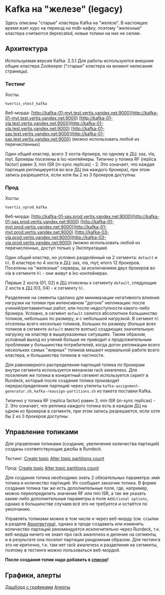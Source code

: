 # Kafka на "железе" (legacy)

Здесь описаны "старые" кластеры Kafka на "железе". В настоящее время взят курс на переезд на mdb-кафку, поэтому "железные" кластера считаются deprecated, новые топики на них не селим.

## Архитектура
Используемая версия Kafka: 2.3.1
Для работы используются внешние общие кластера Zookeeper ("старые" кластера на момент написания страницы).

### Тестинг

Хосты:
```
%vertis_vtest_kafka
```

Веб-морда:
[http://kafka-01-myt.test.vertis.yandex.net:9000](http://kafka-01-myt.test.vertis.yandex.net:9000)
[http://kafka-01-vla.test.vertis.yandex.net:9000](http://kafka-01-vla.test.vertis.yandex.net:9000)
[http://kafka-01-sas.test.vertis.yandex.net:9000](http://kafka-01-sas.test.vertis.yandex.net:9000)
(можно использовать любой из перечисленных)

Один общий кластер, всего 3 хоста-брокера, по одному в ДЦ: sas, vla, myt.
Брокеры поселены в lxc-контейнеры.
Типично у топика RF (replica factor) равен 3, min ISR (in-sync replicas) - 2. Это означает, что каждая партиция реплицируется во все ДЦ (на каждого брокера), при этом запись разрешается, если хотя бы 2 из 3 брокеров доступны.

### Прод

Хосты:
```%vertis_prod_kafka
%vertis_vprod_kafka
```
Веб-морда:
[http://kafka-01-sas.prod.vertis.yandex.net:9000](http://kafka-01-sas.prod.vertis.yandex.net:9000)
[http://kafka-01-myt.prod.vertis.yandex.net:9000](http://kafka-01-myt.prod.vertis.yandex.net:9000)
[http://kafka-03-vla.prod.vertis.yandex.net:9000](http://kafka-03-vla.prod.vertis.yandex.net:9000)
(можно использовать любой из перечисленных, доступ только у Эксплуатации)

Один общий кластер, но условно разделённый на 2 сегмента: `default` и `hl`.
В кластере по 4 хоста в ДЦ: sas, vla, myt; итого 12 брокеров. Поселены на "железные" серверы, за исключением двух брокеров во vla в сегменте `hl` - они живут в lxc-контейнерах.

Первые 2 хоста (01, 02) в ДЦ отнесены к сегменту `default`, следующие 2 хоста в ДЦ (03, 04) - к сегменту `hl`.

Разделение на сементы сделано для минимазации негативного влияния нагрузки на топики при интенсивном "догоне" непликации: после учений/регламентных работ, или после недоступности какого-либо брокера.
Условно, в сегмент `default` селится абсолютное большинство топиков, небольших по размеру, и с небольшой нагрузкой.
В сегмент `hl` отселены всего несколько топиков, больших по размеру (больше всех топиков в сегменте `default` вместе взятых) создающих значительную нагрузку на кластер в вышеуказанных ситуациях.
Таким образом, условный выход из учений больше не приводит к продолжительным проблемам у большинства потребителей, когда догон репликации всего нескольких самых "жирных" топиков мешают нормальной работе всего кластера, и большинства топиков в частности.

Для равномерного распределения партиций топика по брокерам внутри сегмента используется механизм rack awareness.
Для поселения же топика в конкретный сегмент используется скрипт в Rundeck, который после создания топика производит перераспределение партиций через утилиты `kafka-assignment-generator.sh`, `kafka-reassign-partitions.sh` из пакета поставки Kafka.

Типично у топика RF (replica factor) равен 3, min ISR (in-sync replicas) - 2. Это означает, что реплика каждого топика есть в каждом ДЦ на одном из брокеров в сегменте, при этом запись разрешается, если хотя бы 2 из 3 брокеров доступны.

## Управление топиками
Для управления топиками (создание, увеличение количества партиций) созданы соответствующие джобы в Rundeck.

Тестинг:
[Create topic](https://rundeck.vertis.yandex.net/project/sandbox/job/show/0abee80b-1401-4f68-97c4-1c2fb9c64456)
[Alter topic partitions count](https://rundeck.vertis.yandex.net/project/sandbox/job/show/6dd4c0c2-ed5d-497f-a34c-f4e3957c6edf)

Прод:
[Create topic](https://rundeck.vertis.yandex.net/project/sandbox/job/show/3adf9eb6-3a52-4c68-b036-9a982cfb3b9b)
[Alter topic partitions count](https://rundeck.vertis.yandex.net/project/sandbox/job/show/380b94a2-58d0-40e7-8bcc-9382ae5c721c)

Для создания топика необходимо знать 2 обязательных параметра: имя топика и количество партиций. Их сообщает заказчик топика.
В форме создания топика так же есть дополнительные поля, где, например, можно переопределить значение RF или min ISR, а так же указать какие-либо дополнительные параметры в поле `Additional options`, однако в большинстве случаев всё это не требуется и остаётся по умолчанию.

Управлять топиками можно в том числе и через веб-морду (см. ссылки в разделе [Архитектура](#arhitektura)), однако в проде создавать или изменять количество партиций рекомендуется исключительно через Rundeck, т.к. веб-морда ничего не знает про rack awareness и деление на сегменты, и в результате она поселит партиции рандомным образом.
Для тестинга это не критично, т.к. там нет rack awareness и разделения на сегменты, поэтому в тестинге можно пользоваться веб-мордой.

**После создания топик надо добавить в [список](https://wiki.yandex-team.ru/vertis-admin/kafka/topics/)!**

## Графики, алерты
[Дашборд с графиками](https://grafana.vertis.yandex-team.ru/d/000000589/kafka)
[Алерты](https://a.yandex-team.ru/arc_vcs/classifieds/infra/prometheus-config/production/alerts/vertis-kafka.rules.yml)
